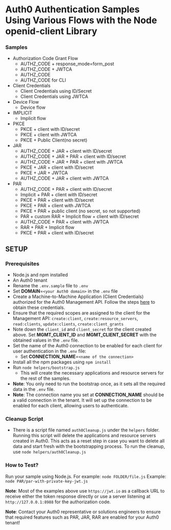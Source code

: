 # Auth0 Authentication Samples Using Various Flows with the Node openid-client Library

### Samples
- Authorization Code Grant Flow
  - AUTHZ_CODE + response_mode=form_post
  - AUTHZ_CODE + JWTCA
  - AUTHZ_CODE
  - AUTHZ_CODE for CLI
- Client Credentials
  - Client Credentials using ID/Secret
  - Client Credentials using JWTCA
- Device Flow
  - Device flow
- IMPLICIT
  - Implicit flow
- PKCE
  - PKCE + client with ID/secret
  - PKCE + client with JWTCA
  - PKCE + Public Client(no secret)
- JAR
  - AUTHZ_CODE + JAR + client with ID/secret
  - AUTHZ_CODE + JAR + PAR + client with ID/secret
  - AUTHZ_CODE + JAR + PAR + client with JWTCA
  - PKCE + JAR + client with ID/secret
  - PKCE + JAR + JWTCA
  - AUTHZ_CODE + JAR +  client with JWTCA
- PAR
  - AUTHZ_CODE + PAR +  client with ID/secret
  - Implicit + PAR + client with ID/secret
  - PKCE + PAR + client with ID/secret
  - PKCE + PAR + client with JWTCA
  - PKCE + PAR + public client (no secret, so not supported)
  - PAR + custom RAR + Implicit flow + client with ID/secret
  - AUTHZ_CODE + PAR + client with JWTCA
  - RAR + PAR + Implicit flow
  - PKCE + PAR + client with ID/secret


## SETUP

### Prerequisites
- Node.js and npm installed
- An Auth0 tenant
- Rename the `.env.sample` file to `.env`
- Set **DOMAIN**=`<your Auth0 domain>` in the `.env` file
- Create a Machine-to-Machine Application (Client Credentials) authorized for the Auth0 Management API. Follow the steps [here](https://auth0.com/docs/secure/tokens/access-tokens/get-management-api-access-tokens-for-testing) to obtain these credentials.
- Ensure that the required scopes are assigned to the client for the Management API: `create:client`, `create:resource_servers`, `read:clients`, `update:clients`, `create:client_grants`
- Note down the `client_id` and `client_secret` for the client created above. Set **MGMT_CLIENT_ID** and **MGMT_CLIENT_SECRET** with the obtained values in the `.env` file.
- Set the name of the Auth0 connection to be enabled for each client for user authentication in the `.env` file:
  - Set **CONNECTION_NAME**=`<name of the connection>`
- Install all the npm packages using `npm install`
- Run `node helpers/bootstrap.js`
  - This will create the necessary applications and resource servers for the rest of the samples.
- **Note**: You only need to run the bootstrap once, as it sets all the required data in the `.env` file.
- **Note**: The connection name you set at **CONNECTION_NAME** should be a valid connection in the tenant. It will set up the connection to be enabled for each client, allowing users to authenticate.

### Cleanup Script
- There is a script file named `auth0Cleanup.js` under the `helpers` folder. Running this script will delete the applications and resource servers created in Auth0. This acts as a reset step in case you want to delete all data and start fresh with the bootstrapping process. To run the cleanup, use `node helpers/auth0Cleanup.js`


### How to Test?
Run your sample using Node.js. For example: `node FOLDER/file.js`
Example: `node PAR/par-with-private-key-jwt.js`

**Note**: Most of the examples above use `https://jwt.io` as a callback URL to receive either the token response directly or use a server listening at `http://127.0.0.1:8988` for the authorization code.

**Note**: Contact your Auth0 representative or solutions engineers to ensure that required features such as PAR, JAR, RAR are enabled for your Auth0 tenant!
